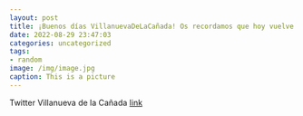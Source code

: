 ```yaml
---
layout: post
title: ¡Buenos días VillanuevaDeLaCañada! Os recordamos que hoy vuelve a abrir al público la Biblioteca Municipal F. Lázaro Carreter, ...
date: 2022-08-29 23:47:03
categories: uncategorized
tags:
- random
image: /img/image.jpg
caption: This is a picture
---
```

Twitter Villanueva de la Cañada [link](https://twitter.com/AytoVDLCanada/status/1564176259000803328)
